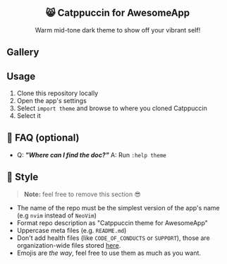 <p align="center">
  <h2 align="center">😸 Catppuccin for AwesomeApp</h2>
</p>

<p align="center">Warm mid-tone dark theme to show off your vibrant self!</p>

## Gallery

## Usage

1. Clone this repository locally
2. Open the app's settings
3. Select `import theme` and browse to where you cloned Catppuccin
4. Select it

## 🙋 FAQ (optional)

-   Q: **_"Where can I find the doc?"_**
    A: Run `:help theme`

## 🤩 Style

> **Note:** feel free to remove this section 😎

- The name of the repo must be the simplest version of the app's name (e.g `nvim` instead of `NeoVim`)
- Format repo description as "Catppuccin theme for AwesomeApp"
- Uppercase meta files (e.g. `README.md`)
- Don't add health files (like `CODE_OF_CONDUCTS` or `SUPPORT`), those are organization-wide files stored [here](https://github.com/catppuccin/.github).
- Emojis are _the way_, feel free to use them as much as you want.


